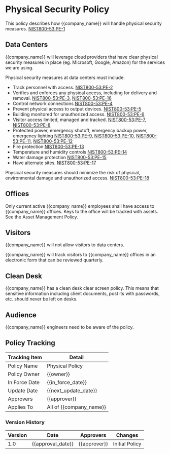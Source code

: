 # Physical Security Policy

This policy describes how {{company_name}} will handle physical security measures. [NIST800-53:PE-1](https://nvd.nist.gov/800-53/Rev4/control/PE-1)

## Data Centers

{{company_name}} will leverage cloud providers that have clear physical security measures in place (eg. Microsoft, Google, Amazon) for the services we are using.

Physical security measures at data centers must include:

* Track personnel with access. [NIST800-53:PE-2](https://nvd.nist.gov/800-53/Rev4/control/PE-2)
* Verifies and enforces any physical access, including for delivery and removal.  [NIST800-53:PE-3](https://nvd.nist.gov/800-53/Rev4/control/PE-3), [NIST800-53:PE-16](https://nvd.nist.gov/800-53/Rev4/control/PE-16)
* Control network connections [NIST800-53:PE-4](https://nvd.nist.gov/800-53/Rev4/control/PE-4)
* Prevent physical access to output devices.  [NIST800-53:PE-5](https://nvd.nist.gov/800-53/Rev4/control/PE-5)
* Building monitored for unauthorized access.  [NIST800-53:PE-6](https://nvd.nist.gov/800-53/Rev4/control/PE-6)
* Visitor access limited, managed and tracked.  [NIST800-53:PE-7](https://nvd.nist.gov/800-53/Rev4/control/PE-7), [NIST800-53:PE-8](https://nvd.nist.gov/800-53/Rev4/control/PE-8)
* Protected power, emergency shutoff, emergency backup power, emergency lighting [NIST800-53:PE-9](https://nvd.nist.gov/800-53/Rev4/control/PE-9), [NIST800-53:PE-10](https://nvd.nist.gov/800-53/Rev4/control/PE-10),
[NIST800-53:PE-11](https://nvd.nist.gov/800-53/Rev4/control/PE-11),
[NIST800-53:PE-12](https://nvd.nist.gov/800-53/Rev4/control/PE-12)
* Fire protection [NIST800-53:PE-13](https://nvd.nist.gov/800-53/Rev4/control/PE-13)
* Temperature and humidity controls [NIST800-53:PE-14](https://nvd.nist.gov/800-53/Rev4/control/PE-14)
* Water damage protection [NIST800-53:PE-15](https://nvd.nist.gov/800-53/Rev4/control/PE-15)
* Have alternate sites. [NIST800-53:PE-17](https://nvd.nist.gov/800-53/Rev4/control/PE-17)

Physical security measures should minimize the risk of physical, environmental damage and unauthorized access. [NIST800-53:PE-18](https://nvd.nist.gov/800-53/Rev4/control/PE-18)

## Offices

Only current active {{company_name}} employees shall have access to {{company_name}} offices.  Keys to the office will be tracked with assets.  See the Asset Management Policy.

## Visitors

{{company_name}} will not allow visitors to data centers.

{{company_name}} will track visitors to {{company_name}} offices in an electronic form that can be reviewed quarterly.

## Clean Desk

{{company_name}} has a clean desk clear screen policy. This means that sensitive information including client documents, post its with passwords, etc. should never be left on desks.

## Audience

{{company_name}} engineers need to be aware of the policy.

## Policy Tracking

| Tracking Item   | Detail |
|-----------------|--------|
| Policy Name     | Physical Policy |
| Policy Owner    | {{owner}}  |
| In Force Date   | {{in_force_date}} |
| Update Date     | {{next_update_date}} |
| Approvers       | {{approver}} |
| Applies To      | All of {{company_name}} |

### Version History

| Version | Date | Approvers | Changes |
|--|--|--|--|
| 1.0 | {{approval_date}} | {{approver}} | Initial Policy |